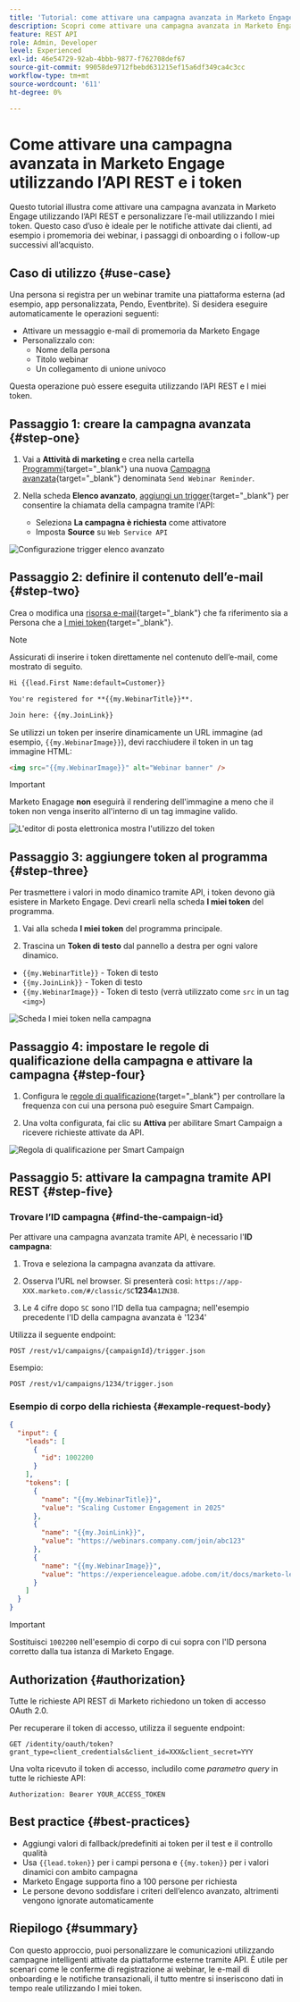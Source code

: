 ```yaml
---
title: 'Tutorial: come attivare una campagna avanzata in Marketo Engage utilizzando l’API REST e i token'
description: Scopri come attivare una campagna avanzata in Marketo Engage utilizzando l’API REST e personalizzare l’e-mail utilizzando I miei token.
feature: REST API
role: Admin, Developer
level: Experienced
exl-id: 46e54729-92ab-4bbb-9877-f762708def67
source-git-commit: 99058de9712fbebd631215ef15a6df349ca4c3cc
workflow-type: tm+mt
source-wordcount: '611'
ht-degree: 0%

---
```


# Come attivare una campagna avanzata in Marketo Engage utilizzando l’API REST e i token

Questo tutorial illustra come attivare una campagna avanzata in Marketo Engage utilizzando l’API REST e personalizzare l’e-mail utilizzando I miei token. Questo caso d’uso è ideale per le notifiche attivate dai clienti, ad esempio i promemoria dei webinar, i passaggi di onboarding o i follow-up successivi all’acquisto.

## Caso di utilizzo {#use-case}

Una persona si registra per un webinar tramite una piattaforma esterna (ad esempio, app personalizzata, Pendo, Eventbrite). Si desidera eseguire automaticamente le operazioni seguenti:

* Attivare un messaggio e-mail di promemoria da Marketo Engage
* Personalizzalo con:
   * Nome della persona
   * Titolo webinar
   * Un collegamento di unione univoco

Questa operazione può essere eseguita utilizzando l’API REST e I miei token.

## Passaggio 1: creare la campagna avanzata {#step-one}

1. Vai a **Attività di marketing** e crea nella cartella [Programmi](https://experienceleague.adobe.com/it/docs/marketo/using/product-docs/core-marketo-concepts/programs/creating-programs/understanding-programs){target="_blank"} una nuova [Campagna avanzata](https://experienceleague.adobe.com/it/docs/marketo/using/product-docs/core-marketo-concepts/smart-campaigns/understanding-smart-campaigns){target="_blank"} denominata `Send Webinar Reminder`.

1. Nella scheda **Elenco avanzato**, [aggiungi un trigger](https://experienceleague.adobe.com/it/docs/marketo/using/product-docs/core-marketo-concepts/smart-campaigns/creating-a-smart-campaign/define-smart-list-for-smart-campaign-trigger){target="_blank"} per consentire la chiamata della campagna tramite l&#39;API:

   * Seleziona **La campagna è richiesta** come attivatore
   * Imposta **Source** su `Web Service API`

![Configurazione trigger elenco avanzato](assets/trigger-smart-campaign-rest-api-1.png)

## Passaggio 2: definire il contenuto dell’e-mail {#step-two}

Crea o modifica una [risorsa e-mail](https://experienceleague.adobe.com/it/docs/marketo-developer/marketo/rest/assets/emails){target="_blank"} che fa riferimento sia a Persona che a [I miei token](https://experienceleague.adobe.com/it/docs/marketo/using/product-docs/core-marketo-concepts/programs/tokens/managing-my-tokens){target="_blank"}.

>[!NOTE]
>
>Assicurati di inserire i token direttamente nel contenuto dell’e-mail, come mostrato di seguito.

```html
Hi {{lead.First Name:default=Customer}}

You're registered for **{{my.WebinarTitle}}**.

Join here: {{my.JoinLink}}
```

Se utilizzi un token per inserire dinamicamente un URL immagine (ad esempio, `{{my.WebinarImage}}`), devi racchiudere il token in un tag immagine HTML:

```html
<img src="{{my.WebinarImage}}" alt="Webinar banner" />
```

>[!IMPORTANT]
>
>Marketo Enagage **non** eseguirà il rendering dell&#39;immagine a meno che il token non venga inserito all&#39;interno di un tag immagine valido.

![L&#39;editor di posta elettronica mostra l&#39;utilizzo del token](assets/trigger-smart-campaign-rest-api-2.png)

## Passaggio 3: aggiungere token al programma {#step-three}

Per trasmettere i valori in modo dinamico tramite API, i token devono già esistere in Marketo Engage. Devi crearli nella scheda **I miei token** del programma.

1. Vai alla scheda **I miei token** del programma principale.

2. Trascina un **Token di testo** dal pannello a destra per ogni valore dinamico.

* `{{my.WebinarTitle}}` - Token di testo
* `{{my.JoinLink}}` - Token di testo
* `{{my.WebinarImage}}` - Token di testo (verrà utilizzato come `src` in un tag `<img>`)

![Scheda I miei token nella campagna](assets/trigger-smart-campaign-rest-api-3.png)

## Passaggio 4: impostare le regole di qualificazione della campagna e attivare la campagna {#step-four}

1. Configura le [regole di qualificazione](https://experienceleague.adobe.com/it/docs/marketo/using/product-docs/core-marketo-concepts/smart-campaigns/using-smart-campaigns/edit-qualification-rules-in-a-smart-campaign){target="_blank"} per controllare la frequenza con cui una persona può eseguire Smart Campaign.

1. Una volta configurata, fai clic su **Attiva** per abilitare Smart Campaign a ricevere richieste attivate da API.

![Regola di qualificazione per Smart Campaign](assets/trigger-smart-campaign-rest-api-4.png)

## Passaggio 5: attivare la campagna tramite API REST {#step-five}

### Trovare l’ID campagna {#find-the-campaign-id}

Per attivare una campagna avanzata tramite API, è necessario l&#39;**ID campagna**:

1. Trova e seleziona la campagna avanzata da attivare.

1. Osserva l’URL nel browser. Si presenterà così: `https://app-XXX.marketo.com/#/classic/SC`**1234**`A1ZN38`.

1. Le 4 cifre dopo `SC` sono l&#39;ID della tua campagna; nell&#39;esempio precedente l&#39;ID della campagna avanzata è &#39;1234&#39;

Utilizza il seguente endpoint:

```
POST /rest/v1/campaigns/{campaignId}/trigger.json
```

Esempio:

```
POST /rest/v1/campaigns/1234/trigger.json
```

### Esempio di corpo della richiesta {#example-request-body}

```json
{
  "input": {
    "leads": [
      {
        "id": 1002200
      }
    ],
    "tokens": [
      {
        "name": "{{my.WebinarTitle}}",
        "value": "Scaling Customer Engagement in 2025"
      },
      {
        "name": "{{my.JoinLink}}",
        "value": "https://webinars.company.com/join/abc123"
      },
      {
        "name": "{{my.WebinarImage}}",
        "value": "https://experienceleague.adobe.com/it/docs/marketo-learn/tutorials/events/media_1c6f338a518ada11550084c8ab3a6bbf554ff6eac.jpeg"
      }
    ]
  }
}
```

>[!IMPORTANT]
>
>Sostituisci `1002200` nell&#39;esempio di corpo di cui sopra con l&#39;ID persona corretto dalla tua istanza di Marketo Engage.

## Authorization {#authorization}

Tutte le richieste API REST di Marketo richiedono un token di accesso OAuth 2.0.

Per recuperare il token di accesso, utilizza il seguente endpoint:

```
GET /identity/oauth/token?grant_type=client_credentials&client_id=XXX&client_secret=YYY
```

Una volta ricevuto il token di accesso, includilo come _parametro query_ in tutte le richieste API:

```
Authorization: Bearer YOUR_ACCESS_TOKEN
```

## Best practice {#best-practices}

* Aggiungi valori di fallback/predefiniti ai token per il test e il controllo qualità
* Usa `{{lead.token}}` per i campi persona e `{{my.token}}` per i valori dinamici con ambito campagna
* Marketo Engage supporta fino a 100 persone per richiesta
* Le persone devono soddisfare i criteri dell’elenco avanzato, altrimenti vengono ignorate automaticamente

## Riepilogo {#summary}

Con questo approccio, puoi personalizzare le comunicazioni utilizzando campagne intelligenti attivate da piattaforme esterne tramite API. È utile per scenari come le conferme di registrazione ai webinar, le e-mail di onboarding e le notifiche transazionali, il tutto mentre si inseriscono dati in tempo reale utilizzando I miei token.
